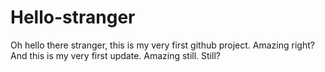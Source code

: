 # Hello-stranger
Oh hello there stranger, this is my very first github project. Amazing right?
And this is my very first update. Amazing still. Still?
